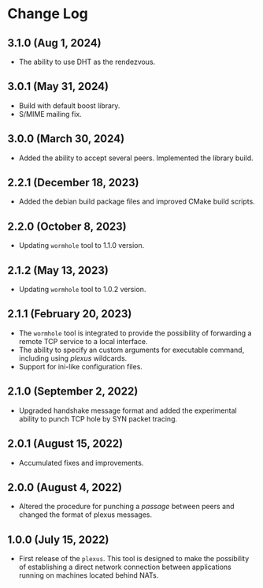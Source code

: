 # Change Log

## 3.1.0 (Aug 1, 2024)

- The ability to use DHT as the rendezvous.

## 3.0.1 (May 31, 2024)

- Build with default boost library.
- S/MIME mailing fix.

## 3.0.0 (March 30, 2024)

- Added the ability to accept several peers. Implemented the library build.

## 2.2.1 (December 18, 2023)

- Added the debian build package files and improved CMake build scripts.

## 2.2.0 (October 8, 2023)

- Updating `wormhole` tool to 1.1.0 version.

## 2.1.2 (May 13, 2023)

- Updating `wormhole` tool to 1.0.2 version.

## 2.1.1 (February 20, 2023)

- The `wormhole` tool is integrated to provide the possibility of forwarding a remote TCP service to a local interface.
- The ability to specify an custom arguments for executable command, including using *plexus* wildcards.
- Support for ini-like configuration files.

## 2.1.0 (September 2, 2022)

- Upgraded handshake message format and added the experimental ability to punch TCP hole by SYN packet tracing.

## 2.0.1 (August 15, 2022)

- Accumulated fixes and improvements.

## 2.0.0 (August 4, 2022)

- Altered the procedure for punching a *passage* between peers and changed the format of plexus messages.

## 1.0.0 (July 15, 2022)

- First release of the `plexus`. This tool is designed to make the possibility of establishing a direct network connection between applications running on machines located behind NATs.
